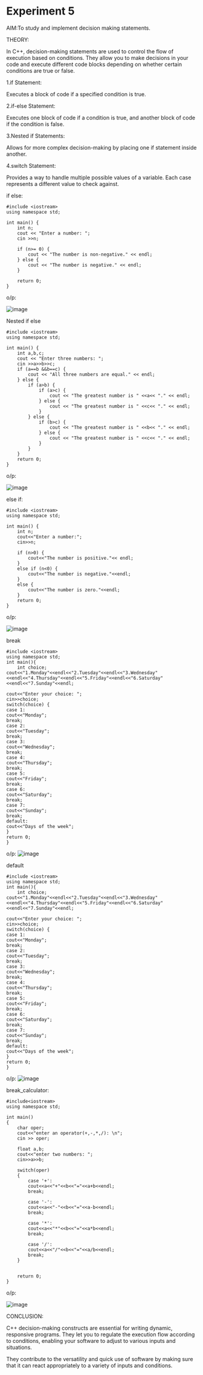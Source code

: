 # Experiment 5
AIM:To study and implement decision making statements.

THEORY:

In C++, decision-making statements are used to control the flow of execution based on conditions. They allow you to make decisions in your code and execute different code blocks depending on whether certain conditions are true or false.

1.if Statement:

Executes a block of code if a specified condition is true.

2.if-else Statement:

Executes one block of code if a condition is true, and another block of code if the condition is false.

3.Nested if Statements:

Allows for more complex decision-making by placing one if statement inside another.

4.switch Statement:

Provides a way to handle multiple possible values of a variable. Each case represents a different value to check against.


if else:
```
#include <iostream>
using namespace std;

int main() {
    int n;
    cout << "Enter a number: ";
    cin >>n;

    if (n>= 0) {
        cout << "The number is non-negative." << endl;
    } else {
        cout << "The number is negative." << endl;
    }

    return 0;
}
```
o/p:

![image](https://github.com/user-attachments/assets/8e201e5a-c176-4859-94b0-f2e9f43a67e9)



Nested if else

```
#include <iostream>
using namespace std;

int main() {
    int a,b,c;
    cout << "Enter three numbers: ";
    cin >>a>>b>>c;
    if (a==b &&b==c) {
        cout << "All three numbers are equal." << endl;
    } else {
        if (a>b) {
            if (a>c) {
                cout << "The greatest number is " <<a<< "." << endl;
            } else {
                cout << "The greatest number is " <<c<< "." << endl;
            }
        } else {
            if (b>c) {
                cout << "The greatest number is " <<b<< "." << endl;
            } else {
                cout << "The greatest number is " <<c<< "." << endl;
            }
        }
    }
    return 0;
}
```

o/p:

![image](https://github.com/user-attachments/assets/57c88e6e-7c87-4fea-bfee-e9fd1c8c23f7)

else if:
```
#include <iostream>
using namespace std;

int main() {
    int n;
    cout<<"Enter a number:";
    cin>>n;

    if (n>0) {
        cout<<"The number is positive."<< endl;
    } 
    else if (n<0) {
        cout<<"The number is negative."<<endl;
    } 
    else {
        cout<<"The number is zero."<<endl;
    }
    return 0;
}
```
o/p:

![image](https://github.com/user-attachments/assets/b2735f78-49c2-4a3c-8de7-6159f328be57)


break
```
#include <iostream>
using namespace std;
int main(){
    int choice;
cout<<"1.Monday"<<endl<<"2.Tuesday"<<endl<<"3.Wednesday"<<endl<<"4.Thursday"<<endl<<"5.Friday"<<endl<<"6.Saturday"<<endl<<"7.Sunday"<<endl;

cout<<"Enter your choice: ";
cin>>choice;
switch(choice) {
case 1:
cout<<"Monday";
break;
case 2:
cout<<"Tuesday";
break;
case 3:
cout<<"Wednesday";
break;
case 4:
cout<<"Thursday";
break;
case 5:
cout<<"Friday";
break;
case 6:
cout<<"Saturday";
break;
case 7:
cout<<"Sunday";
break;
default:
cout<<"Days of the week";
}
return 0;
}
```
o/p:
![image](https://github.com/user-attachments/assets/a8142e16-4808-4585-9607-c62ff5c95f0a)


default 
```
#include <iostream>
using namespace std;
int main(){
    int choice;
cout<<"1.Monday"<<endl<<"2.Tuesday"<<endl<<"3.Wednesday"<<endl<<"4.Thursday"<<endl<<"5.Friday"<<endl<<"6.Saturday"<<endl<<"7.Sunday"<<endl;

cout<<"Enter your choice: ";
cin>>choice;
switch(choice) {
case 1:
cout<<"Monday";
break;
case 2:
cout<<"Tuesday";
break;
case 3:
cout<<"Wednesday";
break;
case 4:
cout<<"Thursday";
break;
case 5:
cout<<"Friday";
break;
case 6:
cout<<"Saturday";
break;
case 7:
cout<<"Sunday";
break;
default:
cout<<"Days of the week";
}
return 0;
}
```
o/p:
![image](https://github.com/user-attachments/assets/f616c5bc-16eb-45f6-9ad3-34df1b395e54)


break_calculator:
```
#include<iostream>
using namespace std;

int main()
{
    char oper;
    cout<<"enter an operator(+,-,*,/): \n";
    cin >> oper; 

    float a,b;
    cout<<"enter two numbers: ";
    cin>>a>>b;

    switch(oper)
    {
        case '+':
        cout<<a<<"+"<<b<<"="<<a+b<<endl;
        break;

        case '-':
        cout<<a<<"-"<<b<<"="<<a-b<<endl;
        break;

        case '*':
        cout<<a<<"*"<<b<<"="<<a*b<<endl;
        break;

        case '/':
        cout<<a<<"/"<<b<<"="<<a/b<<endl;
        break;
    }


    return 0;
}
```
o/p:

![image](https://github.com/user-attachments/assets/100308ff-e5d4-415e-a42e-71a91751784b)

CONCLUSION:

C++ decision-making constructs are essential for writing dynamic, responsive programs. They let you to regulate the execution flow according to conditions, enabling your software to adjust to various inputs and situations.

 They contribute to the versatility and quick use of software by making sure that it can react appropriately to a variety of inputs and conditions.




